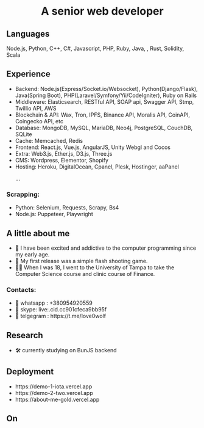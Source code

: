 <h1 align="center">A senior web developer </h1>

## Languages
Node.js, Python, C++, C#, Javascript, PHP, Ruby, Java, , Rust, Solidity, Scala
## Experience
<ul>
	<li>Backend: Node.js(Express/Socket.io/Websocket), Python(Django/Flask), Java(Spring Boot), PHP(Laravel/Symfony/Yii/CodeIgniter), Ruby on Rails</li>
	<li>Middleware: Elasticsearch, RESTful API, SOAP api, Swagger API, Stmp, Twillio API, AWS</li>
	<li>Blockchain & API: Wax, Tron, IPFS, Binance API, Moralis API, CoinAPI, Coingecko API, etc</li>
	<li>Database: MongoDB, MySQL, MariaDB, Neo4j, PostgreSQL, CouchDB, SQLite</li>
	<li>Cache: Memcached, Redis</li>
	<li>Frontend: React.js, Vue.js, AngularJS, Unity Webgl and Cocos</li>
	<li>Extra: Web3.js, Ether.js, D3.js, Three.js</li>
	<li>CMS: Wordpress, Elementor, Shopify</li>
	<li>Hosting: Heroku, DigitalOcean, Cpanel, Plesk, Hostinger, aaPanel</li>
	<p>...</p>
</ul>

### Scrapping:
<ul>
	<li>Python: Selenium, Requests, Scrapy, Bs4</li>
	<li>Node.js: Puppeteer, Playwright</li>
</ul>

## A little about me
- 👀 I have been excited and addictive to the computer programming since my early age.
- 🚀 My first release was a simple flash shooting game.
- 👨‍🎓 When I was 18, I went to the University of Tampa to take the Computer Science course and clinic course of Finance.
### Contacts:
<ul>
	<li>🤝 whatsapp : +380954920559</li>
	<li>🤝 skype: live:.cid.cc901cfeca9bb95f</li>
	<li>🤝 telgegram : https://t.me/love0wolf</li>
</ul>

## Research
- 🛠 currently studying on BunJS backend
## Deployment
<ul>
	<li>https://demo-1-iota.vercel.app</li>
	<li>https://demo-2-two.vercel.app</li>
	<li>https://about-me-gold.vercel.app</li>
</ul>

## On



<!--
**softBelle/softBelle** is a ✨ _special_ ✨ repository because its `README.md` (this file) appears on your GitHub profile.
	<li>🤝 discord : softangel#0059</li>

Here are some ideas to get you started:
• 
- 🔭 I’m currently working on ...
- 🌱 I’m currently learning ...
- 👯 I’m looking to collaborate on ...
- 🤔 I’m looking for help with ...
- 💬 Ask me about ...
- 📫 How to reach me: ...
- 😄 Pronouns: ...
- ⚡ Fun fact: ...
- 👋
-->